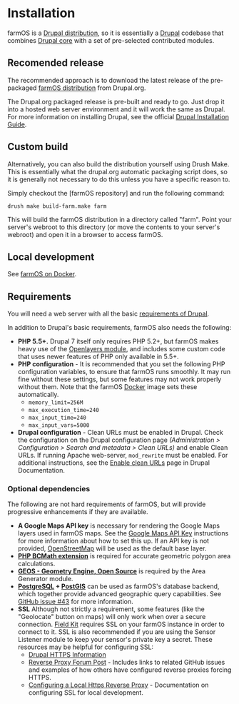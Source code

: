 # Installation

farmOS is a [Drupal distribution], so it is essentially a [Drupal] codebase that
combines [Drupal core] with a set of pre-selected contributed modules.

## Recomended release

The recommended approach is to download the latest release of the pre-packaged
[farmOS distribution] from Drupal.org.

The Drupal.org packaged release is pre-built and ready to go. Just drop it into
a hosted web server environment and it will work the same as Drupal. For more
information on installing Drupal, see the official [Drupal Installation Guide].

## Custom build

Alternatively, you can also build the distribution yourself using Drush Make.
This is essentially what the drupal.org automatic packaging script does, so it
is generally not necessary to do this unless you have a specific reason to.

Simply checkout the [farmOS repository] and run the following command:

    drush make build-farm.make farm

This will build the farmOS distribution in a directory called "farm". Point your
server's webroot to this directory (or move the contents to your server's
webroot) and open it in a browser to access farmOS.

## Local development

See [farmOS on Docker].

## Requirements

You will need a web server with all the basic [requirements of Drupal].

In addition to Drupal's basic requirements, farmOS also needs the following:

* **PHP 5.5+.** Drupal 7 itself only requires PHP 5.2+, but farmOS makes heavy
  use of the [Openlayers module], and includes some custom code that uses
  newer features of PHP only available in 5.5+.
* **PHP configuration** - It is recommended that you set the following PHP
  configuration variables, to ensure that farmOS runs smoothly. It may run fine
  without these settings, but some features may not work properly without them.
  Note that the farmOS [Docker] image sets these automatically.
    * `memory_limit=256M`
    * `max_execution_time=240`
    * `max_input_time=240`
    * `max_input_vars=5000`
* **Drupal configuration** - Clean URLs must be enabled in Drupal. Check the 
  configuration on the Drupal configuration page 
  *(Administration > Configuration > Search and metadata > Clean URLs)* and 
  enable Clean URLs. If running Apache web-server, `mod_rewrite` must be enabled. 
  For additional instructions, see the [Enable clean URLs] page in Drupal Documentation.

### Optional dependencies

The following are not hard requirements of farmOS, but will provide progressive
enhancements if they are available.

* **A Google Maps API key** is necessary for rendering the Google Maps layers
  used in farmOS maps. See the [Google Maps API Key] instructions for more
  information about how to set this up. If an API key is not provided,
  [OpenStreetMap] will be used as the default base layer.
* **[PHP BCMath extension]** is required for accurate geometric polygon area
  calculations.
* **[GEOS - Geometry Engine, Open Source]** is required by the Area Generator
  module.
* **[PostgreSQL] + [PostGIS]** can be used as farmOS's database backend, which
  together provide advanced geographic query capabilities. See
  [GitHub issue #43] for more information.
* **SSL** Although not strictly a requirement, some features (like the
  "Geolocate" button on maps) will only work when over a secure connection.
  [Field Kit] requires SSL on your farmOS instance in order to connect to it.
  SSL is also recommended if you are using the Sensor Listener module to keep
  your sensor's private key a secret. These resources may be helpful for 
  configuring SSL:
    * [Drupal HTTPS Information]
    * [Reverse Proxy Forum Post] - Includes links to related GitHub issues and 
    examples of how others have configured reverse proxies forcing HTTPS.
    * [Configuring a Local Https Reverse Proxy] - Documentation on configuring
    SSL for local development.

[Drupal distribution]: https://drupal.org/documentation/build/distributions
[Drupal]: https://drupal.org
[Drupal core]: https://drupal.org/project/drupal
[https://drupal.org/project/farm]: https://drupal.org/project/farm
[farmOS distribution]: https://drupal.org/project/farm
[Drupal Installation Guide]: https://drupal.org/documentation/install
[farmOS on Docker]: /development/docker
[requirements of Drupal]: https://drupal.org/requirements
[Openlayers module]: https://drupal.org/project/openlayers
[Docker]: /development/docker
[Google Maps API Key]: /hosting/googlemaps
[OpenStreetMap]: https://www.openstreetmap.org
[PHP BCMath extension]: http://php.net/manual/en/book.bc.php
[GEOS - Geometry Engine, Open Source]: https://trac.osgeo.org/geos
[PostgreSQL]: https://www.postgresql.org
[PostGIS]: http://postgis.net
[GitHub issue #43]: https://github.com/farmOS/farmOS/issues/43
[Enable clean URLs]: https://www.drupal.org/docs/7/configuring-clean-urls/enable-clean-urls
[Field Kit]: /guide/app
[Drupal HTTPS Information]: https://www.drupal.org/https-information
[Reverse Proxy Forum Post]: https://farmos.discourse.group/t/running-behind-reverse-proxy/108
[Configuring a Local Https Reverse Proxy]: /development/configure-local-https-reverse-proxy

